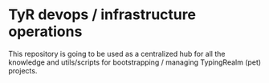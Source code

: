 # TyR devops / infrastructure operations

This repository is going to be used as a centralized hub for all the knowledge
and utils/scripts for bootstrapping / managing TypingRealm (pet) projects.
